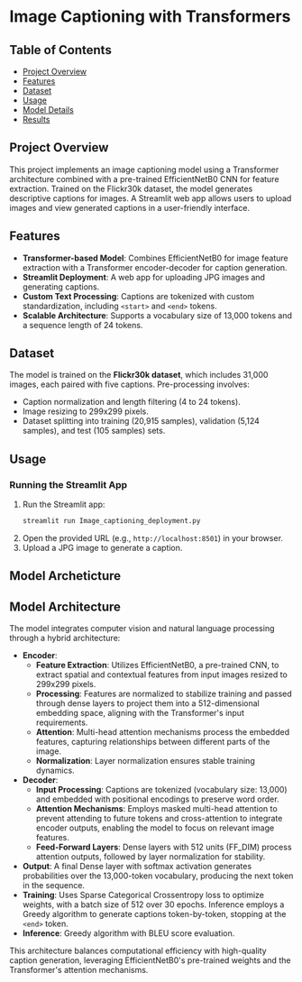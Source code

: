 # Image Captioning with Transformers

## Table of Contents
- [Project Overview](#project-overview)
- [Features](#features)
- [Dataset](#dataset)
- [Usage](#usage)
- [Model Details](#model-details)
- [Results](#results)

## Project Overview
This project implements an image captioning model using a Transformer architecture combined with a pre-trained EfficientNetB0 CNN for feature extraction. Trained on the Flickr30k dataset, the model generates descriptive captions for images. A Streamlit web app allows users to upload images and view generated captions in a user-friendly interface.

## Features
- **Transformer-based Model**: Combines EfficientNetB0 for image feature extraction with a Transformer encoder-decoder for caption generation.
- **Streamlit Deployment**: A web app for uploading JPG images and generating captions.
- **Custom Text Processing**: Captions are tokenized with custom standardization, including `<start>` and `<end>` tokens.
- **Scalable Architecture**: Supports a vocabulary size of 13,000 tokens and a sequence length of 24 tokens.

## Dataset
The model is trained on the **Flickr30k dataset**, which includes 31,000 images, each paired with five captions. Pre-processing involves:
- Caption normalization and length filtering (4 to 24 tokens).
- Image resizing to 299x299 pixels.
- Dataset splitting into training (20,915 samples), validation (5,124 samples), and test (105 samples) sets.

## Usage
### Running the Streamlit App
1. Run the Streamlit app:
   ```bash
   streamlit run Image_captioning_deployment.py
   ```
2. Open the provided URL (e.g., `http://localhost:8501`) in your browser.
3. Upload a JPG image to generate a caption.


## Model Archeticture
## Model Architecture
The model integrates computer vision and natural language processing through a hybrid architecture:
- **Encoder**:
  - **Feature Extraction**: Utilizes EfficientNetB0, a pre-trained CNN, to extract spatial and contextual features from input images resized to 299x299 pixels.
  - **Processing**: Features are normalized to stabilize training and passed through dense layers to project them into a 512-dimensional embedding space, aligning with the Transformer's input requirements.
  - **Attention**: Multi-head attention mechanisms process the embedded features, capturing relationships between different parts of the image.
  - **Normalization**: Layer normalization ensures stable training dynamics.
- **Decoder**:
  - **Input Processing**: Captions are tokenized (vocabulary size: 13,000) and embedded with positional encodings to preserve word order.
  - **Attention Mechanisms**: Employs masked multi-head attention to prevent attending to future tokens and cross-attention to integrate encoder outputs, enabling the model to focus on relevant image features.
  - **Feed-Forward Layers**: Dense layers with 512 units (FF_DIM) process attention outputs, followed by layer normalization for stability.
- **Output**: A final Dense layer with softmax activation generates probabilities over the 13,000-token vocabulary, producing the next token in the sequence.
- **Training**: Uses Sparse Categorical Crossentropy loss to optimize weights, with a batch size of 512 over 30 epochs. Inference employs a Greedy algorithm to generate captions token-by-token, stopping at the `<end>` token.
- **Inference**: Greedy algorithm with BLEU score evaluation.

This architecture balances computational efficiency with high-quality caption generation, leveraging EfficientNetB0's pre-trained weights and the Transformer's attention mechanisms.


